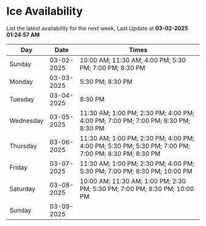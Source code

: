 # Ice Availability

List the latest availability for the next week, Last Update at **03-02-2025 01:24:57 AM**

| Day         | Date        | Times       |
| ----------- | ----------- | ----------- |
|Sunday|03-02-2025|10:00 AM; 11:30 AM; 4:00 PM; 5:30 PM; 7:00 PM; 8:30 PM|
|Monday|03-03-2025|5:30 PM; 8:30 PM|
|Tuesday|03-04-2025|8:30 PM|
|Wednesday|03-05-2025|11:30 AM; 1:00 PM; 2:30 PM; 4:00 PM; 4:00 PM; 7:00 PM; 7:00 PM; 8:30 PM; 8:30 PM|
|Thursday|03-06-2025|11:30 AM; 1:00 PM; 2:30 PM; 4:00 PM; 4:00 PM; 5:30 PM; 5:30 PM; 7:00 PM; 7:00 PM; 8:30 PM; 8:30 PM|
|Friday|03-07-2025|11:30 AM; 1:00 PM; 2:30 PM; 4:00 PM; 5:30 PM; 7:00 PM; 8:30 PM; 10:00 PM|
|Saturday|03-08-2025|10:00 AM; 11:30 AM; 1:00 PM; 2:30 PM; 5:30 PM; 7:00 PM; 8:30 PM; 10:00 PM|
|Sunday|03-09-2025||
